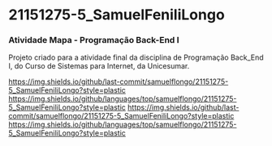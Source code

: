 # 21151275-5_SamuelFeniliLongo
### Atividade Mapa - Programação Back-End I
Projeto criado para a atividade final da disciplina de Programação Back_End I, do Curso de Sistemas para Internet, da Unicesumar.

https://img.shields.io/github/last-commit/samuelflongo/21151275-5_SamuelFeniliLongo?style=plastic
https://img.shields.io/github/languages/top/samuelflongo/21151275-5_SamuelFeniliLongo?style=plastic
https://img.shields.io/github/last-commit/samuelflongo/21151275-5_SamuelFeniliLongo?style=plastic https://img.shields.io/github/languages/top/samuelflongo/21151275-5_SamuelFeniliLongo?style=plastic 
